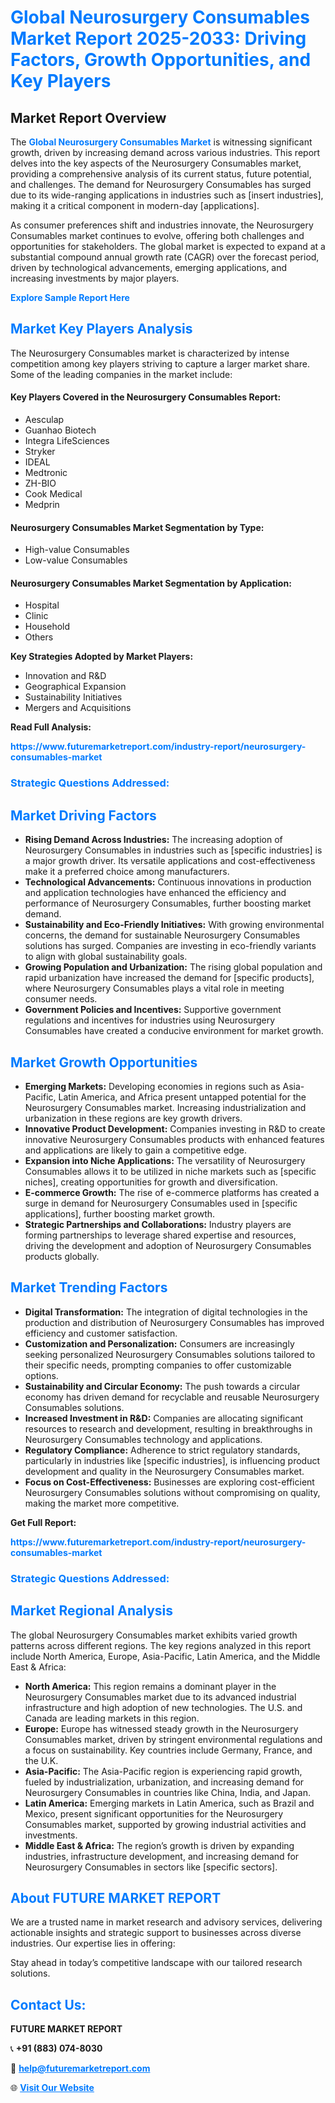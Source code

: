 <h1 style="color: #007BFF;">Global Neurosurgery Consumables Market Report 2025-2033: Driving Factors, Growth Opportunities, and Key Players</h1>

<section id="overview">
<h2>Market Report Overview</h2>
<p>The <a href="https://www.futuremarketreport.com/industry-report/neurosurgery-consumables-market" style="color: #007BFF; text-decoration: none;"><strong>Global Neurosurgery Consumables Market</strong></a> is witnessing significant growth, driven by increasing demand across various industries. This report delves into the key aspects of the Neurosurgery Consumables market, providing a comprehensive analysis of its current status, future potential, and challenges. The demand for Neurosurgery Consumables has surged due to its wide-ranging applications in industries such as [insert industries], making it a critical component in modern-day [applications].</p>
<p>As consumer preferences shift and industries innovate, the Neurosurgery Consumables market continues to evolve, offering both challenges and opportunities for stakeholders. The global market is expected to expand at a substantial compound annual growth rate (CAGR) over the forecast period, driven by technological advancements, emerging applications, and increasing investments by major players.</p>
</section>

<section id="overview">
<p><a href="https://www.futuremarketreport.com/request-sample/reportId=78299" style="color: #007BFF; text-decoration: none;"><strong>Explore Sample Report Here</strong></a></p>
</section>

<section id="key-players">
<h2 style="color: #007BFF;">Market Key Players Analysis</h2>
<p>The Neurosurgery Consumables market is characterized by intense competition among key players striving to capture a larger market share. Some of the leading companies in the market include:</p>
<h4>Key Players Covered in the Neurosurgery Consumables Report:</h4>
<ul><li>Aesculap</li><li>Guanhao Biotech</li><li>Integra LifeSciences</li><li>Stryker</li><li>IDEAL</li><li>Medtronic</li><li>ZH-BIO</li><li>Cook Medical</li><li>Medprin</li></ul>
<h4>Neurosurgery Consumables Market Segmentation by Type:</h4>
<ul><li>High-value Consumables</li><li>Low-value Consumables</li></ul>

<h4>Neurosurgery Consumables Market Segmentation by Application:</h4>
<ul><li>Hospital</li><li>Clinic</li><li>Household</li><li>Others</li></ul>
<p><strong>Key Strategies Adopted by Market Players:</strong></p>
<ul>
<li>Innovation and R&D</li>
<li>Geographical Expansion</li>
<li>Sustainability Initiatives</li>
<li>Mergers and Acquisitions</li>
</ul>
</section>

<section>
<p><strong>Read Full Analysis: </strong></p><a href="https://www.futuremarketreport.com/industry-report/neurosurgery-consumables-market" style="color: #007BFF; text-decoration: none;"><strong>https://www.futuremarketreport.com/industry-report/neurosurgery-consumables-market</strong></a>
<h3 style="color: #007BFF;">Strategic Questions Addressed:</h3>
</section>

<section id="driving-factors">
<h2 style="color: #007BFF;">Market Driving Factors</h2>
<ul>
<li><strong>Rising Demand Across Industries:</strong> The increasing adoption of Neurosurgery Consumables in industries such as [specific industries] is a major growth driver. Its versatile applications and cost-effectiveness make it a preferred choice among manufacturers.</li>
<li><strong>Technological Advancements:</strong> Continuous innovations in production and application technologies have enhanced the efficiency and performance of Neurosurgery Consumables, further boosting market demand.</li>
<li><strong>Sustainability and Eco-Friendly Initiatives:</strong> With growing environmental concerns, the demand for sustainable Neurosurgery Consumables solutions has surged. Companies are investing in eco-friendly variants to align with global sustainability goals.</li>
<li><strong>Growing Population and Urbanization:</strong> The rising global population and rapid urbanization have increased the demand for [specific products], where Neurosurgery Consumables plays a vital role in meeting consumer needs.</li>
<li><strong>Government Policies and Incentives:</strong> Supportive government regulations and incentives for industries using Neurosurgery Consumables have created a conducive environment for market growth.</li>
</ul>
</section>

<section id="growth-opportunities">
<h2 style="color: #007BFF;">Market Growth Opportunities</h2>
<ul>
<li><strong>Emerging Markets:</strong> Developing economies in regions such as Asia-Pacific, Latin America, and Africa present untapped potential for the Neurosurgery Consumables market. Increasing industrialization and urbanization in these regions are key growth drivers.</li>
<li><strong>Innovative Product Development:</strong> Companies investing in R&D to create innovative Neurosurgery Consumables products with enhanced features and applications are likely to gain a competitive edge.</li>
<li><strong>Expansion into Niche Applications:</strong> The versatility of Neurosurgery Consumables allows it to be utilized in niche markets such as [specific niches], creating opportunities for growth and diversification.</li>
<li><strong>E-commerce Growth:</strong> The rise of e-commerce platforms has created a surge in demand for Neurosurgery Consumables used in [specific applications], further boosting market growth.</li>
<li><strong>Strategic Partnerships and Collaborations:</strong> Industry players are forming partnerships to leverage shared expertise and resources, driving the development and adoption of Neurosurgery Consumables products globally.</li>
</ul>
</section>

<section id="trending-factors">
<h2 style="color: #007BFF;">Market Trending Factors</h2>
<ul>
<li><strong>Digital Transformation:</strong> The integration of digital technologies in the production and distribution of Neurosurgery Consumables has improved efficiency and customer satisfaction.</li>
<li><strong>Customization and Personalization:</strong> Consumers are increasingly seeking personalized Neurosurgery Consumables solutions tailored to their specific needs, prompting companies to offer customizable options.</li>
<li><strong>Sustainability and Circular Economy:</strong> The push towards a circular economy has driven demand for recyclable and reusable Neurosurgery Consumables solutions.</li>
<li><strong>Increased Investment in R&D:</strong> Companies are allocating significant resources to research and development, resulting in breakthroughs in Neurosurgery Consumables technology and applications.</li>
<li><strong>Regulatory Compliance:</strong> Adherence to strict regulatory standards, particularly in industries like [specific industries], is influencing product development and quality in the Neurosurgery Consumables market.</li>
<li><strong>Focus on Cost-Effectiveness:</strong> Businesses are exploring cost-efficient Neurosurgery Consumables solutions without compromising on quality, making the market more competitive.</li>
</ul>
</section>

<section>
<p><strong>Get Full Report: </strong></p><a href="https://www.futuremarketreport.com/industry-report/neurosurgery-consumables-market" style="color: #007BFF; text-decoration: none;"><strong>https://www.futuremarketreport.com/industry-report/neurosurgery-consumables-market</strong></a>
<h3 style="color: #007BFF;">Strategic Questions Addressed:</h3>
</section>


<section id="regional-analysis">
<h2 style="color: #007BFF;">Market Regional Analysis</h2>
<p>The global Neurosurgery Consumables market exhibits varied growth patterns across different regions. The key regions analyzed in this report include North America, Europe, Asia-Pacific, Latin America, and the Middle East & Africa:</p>
<ul>
<li><strong>North America:</strong> This region remains a dominant player in the Neurosurgery Consumables market due to its advanced industrial infrastructure and high adoption of new technologies. The U.S. and Canada are leading markets in this region.</li>
<li><strong>Europe:</strong> Europe has witnessed steady growth in the Neurosurgery Consumables market, driven by stringent environmental regulations and a focus on sustainability. Key countries include Germany, France, and the U.K.</li>
<li><strong>Asia-Pacific:</strong> The Asia-Pacific region is experiencing rapid growth, fueled by industrialization, urbanization, and increasing demand for Neurosurgery Consumables in countries like China, India, and Japan.</li>
<li><strong>Latin America:</strong> Emerging markets in Latin America, such as Brazil and Mexico, present significant opportunities for the Neurosurgery Consumables market, supported by growing industrial activities and investments.</li>
<li><strong>Middle East & Africa:</strong> The region’s growth is driven by expanding industries, infrastructure development, and increasing demand for Neurosurgery Consumables in sectors like [specific sectors].</li>
</ul>
</section>

<footer>
<h2 style="color: #007BFF;">About FUTURE MARKET REPORT</h2>
<p>We are a trusted name in market research and advisory services, delivering actionable insights and strategic support to businesses across diverse industries. Our expertise lies in offering:</p>

<p>Stay ahead in today’s competitive landscape with our tailored research solutions.</p>

<h2 style="color: #007BFF;">Contact Us:</h2>
<p><strong>FUTURE MARKET REPORT</strong></p>
<p>📞 <strong>+91 (883) 074-8030</strong></p>
<p>📧 <strong><a href="mailto:help@futuremarketreport.com" style="color: #007BFF;">help@futuremarketreport.com</a></strong></p>
<p>🌐 <strong><a href="https://www.futuremarketreport.com/" style="color: #007BFF;">Visit Our Website</a></strong></p>
</footer>
